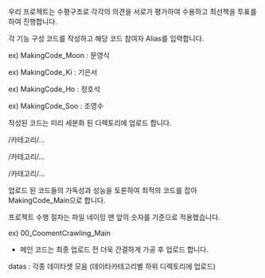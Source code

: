 우리 프로젝트는 수평구조로 각각의 의견을 서로가 평가하여 수용하고 최선책을 투표를 하여 진행합니다.

각 기능 구성 코드를 작성하고 해당 코드 참여자 Alias를 입력합니다.

ex) MakingCode_Moon : 문영식

ex) MakingCode_Ki : 기은서

ex) MakingCode_Ho : 정호석

ex) MakingCode_Soo : 조영수



작성된 코드는 미리 세분화 된 디렉토리에 업로드 합니다.

/카테고리/...

/카테고리/...

/카테고리/...


업로드 된 코드들의 가독성과 성능을 토론하여 최적의 코드를 잡아 MakingCode_Main으로 합니다.

프로젝트 수행 절차는 파일 네이밍 맨 앞의 숫자를 기준으로 적용했습니다.

ex) 00_CoomentCrawling_Main

* 메인 코드는 최종 업로드 전 더욱 간결하게 가공 후 업로드 합니다.


datas : 각종 데이타셋 모음 (데이타카테고리별 하위 디렉토리에 업로드)

